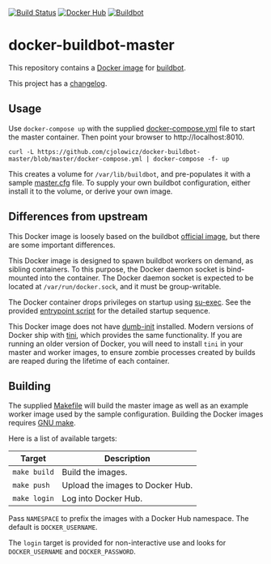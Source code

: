 [![Build Status](https://travis-ci.com/cjolowicz/docker-buildbot-master.svg?branch=master)](https://travis-ci.com/cjolowicz/docker-buildbot-master)
[![Docker Hub](https://img.shields.io/docker/cloud/build/cjolowicz/buildbot-master.svg)](https://hub.docker.com/r/cjolowicz/buildbot-master)
[![Buildbot](https://img.shields.io/badge/buildbot-1.8.0-brightgreen.svg)](https://buildbot.net/)

# docker-buildbot-master

This repository contains a [Docker image](buildbot-master/Dockerfile)
for [buildbot](https://buildbot.net/).

This project has a [changelog](CHANGELOG.md).

## Usage

Use `docker-compose up` with the supplied
[docker-compose.yml](docker-compose.yml) file to start the master
container. Then point your browser to http://localhost:8010.

```shell
curl -L https://github.com/cjolowicz/docker-buildbot-master/blob/master/docker-compose.yml | docker-compose -f- up
```

This creates a volume for `/var/lib/buildbot`, and pre-populates it
with a sample [master.cfg](buildbot-master/master.cfg) file. To supply
your own buildbot configuration, either install it to the volume, or
derive your own image.

## Differences from upstream

This Docker image is loosely based on the buildbot
[official image](https://github.com/buildbot/buildbot/tree/master/master/Dockerfile),
but there are some important differences.

This Docker image is designed to spawn buildbot workers on demand, as
sibling containers. To this purpose, the Docker daemon socket is
bind-mounted into the container. The Docker daemon socket is expected
to be located at `/var/run/docker.sock`, and it must be group-writable.

The Docker container drops privileges on startup using
[su-exec](https://github.com/ncopa/su-exec). See the provided
[entrypoint script](buildbot-master/docker-entrypoint.sh) for the
detailed startup sequence.

This Docker image does not have
[dumb-init](https://github.com/Yelp/dumb-init) installed. Modern
versions of Docker ship with [tini](https://github.com/krallin/tini),
which provides the same functionality. If you are running an older
version of Docker, you will need to install `tini` in your master and
worker images, to ensure zombie processes created by builds are reaped
during the lifetime of each container.

## Building

The supplied [Makefile](Makefile) will build the master image as well
as an example worker image used by the sample configuration. Building
the Docker images requires
[GNU make](https://www.gnu.org/software/make/).

Here is a list of available targets:

| Target | Description |
| --- | --- |
| `make build` | Build the images. |
| `make push` | Upload the images to Docker Hub. |
| `make login` | Log into Docker Hub. |

Pass `NAMESPACE` to prefix the images with a Docker Hub namespace. The
default is `DOCKER_USERNAME`.

The `login` target is provided for non-interactive use and looks
for `DOCKER_USERNAME` and `DOCKER_PASSWORD`.
